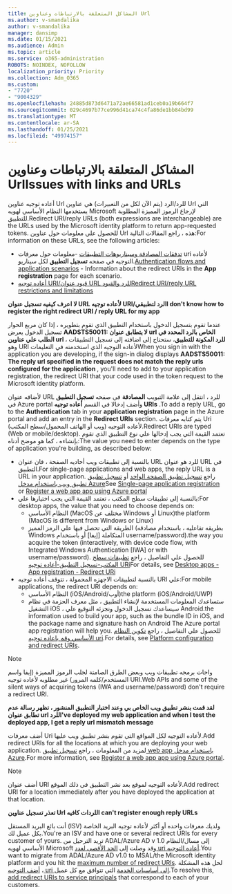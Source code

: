 ```yaml
---
title: المشاكل المتعلقة بالارتباطات وعناوين Url
ms.author: v-smandalika
author: v-smandalika
manager: dansimp
ms.date: 01/15/2021
ms.audience: Admin
ms.topic: article
ms.service: o365-administration
ROBOTS: NOINDEX, NOFOLLOW
localization_priority: Priority
ms.collection: Adm_O365
ms.custom:
- "7720"
- "9004329"
ms.openlocfilehash: 24885d873d6471a72ae66581ad1ceb0a19b664f7
ms.sourcegitcommit: 029c4697b77ce996d41ca74c4fa86de1bb84bd99
ms.translationtype: MT
ms.contentlocale: ar-SA
ms.lasthandoff: 01/25/2021
ms.locfileid: "49974157"
---
```

# <a name="issues-with-links-and-urls"></a><span data-ttu-id="35954-102">المشاكل المتعلقة بالارتباطات وعناوين Url</span><span class="sxs-lookup"><span data-stu-id="35954-102">Issues with links and URLs</span></span>

<span data-ttu-id="35954-103">أعاده توجيه عناوين Url للرد/الرد (يتم الآن لكل من التعبيرات) هي عناوين Url التي يستخدمها النظام الأساسي لهويه Microsoft لإرجاع الرموز المميزة المطلوبة للتطبيق.</span><span class="sxs-lookup"><span data-stu-id="35954-103">Redirect URI/reply URLs (both expressions are interchangeable) are the URLs used by the Microsoft identity platform to return app-requested tokens.</span></span> <span data-ttu-id="35954-104">للحصول علي معلومات حول عناوين Url هذه ، راجع المقالات التالية:</span><span class="sxs-lookup"><span data-stu-id="35954-104">For information on these URLs, see the following articles:</span></span>

- <span data-ttu-id="35954-105">[تدفقات المصادقة وسيناريوهات التطبيقات](https://docs.microsoft.com/azure/active-directory/develop/authentication-flows-app-scenarios) -معلومات حول معرفات uri لأعاده التوجيه في صفحه **تسجيل التطبيق** لكل سيناريو.</span><span class="sxs-lookup"><span data-stu-id="35954-105">[Authentication flows and application scenarios](https://docs.microsoft.com/azure/active-directory/develop/authentication-flows-app-scenarios) - Information about the redirect URIs in the **App registration** page for each scenario.</span></span>
- [<span data-ttu-id="35954-106">أعاده توجيه URI/قيود عنوان URL للرد والقيود</span><span class="sxs-lookup"><span data-stu-id="35954-106">Redirect URI/reply URL restrictions and limitations</span></span>](https://docs.microsoft.com/azure/active-directory/develop/reply-url)

<span data-ttu-id="35954-107">**لا اعرف كيفيه تسجيل عنوان URL لأعاده توجيه URI/الرد لتطبيقي**</span><span class="sxs-lookup"><span data-stu-id="35954-107">**I don't know how to register the right redirect URI / reply URL for my app**</span></span>

<span data-ttu-id="35954-108">عندما تقوم بتسجيل الدخول باستخدام التطبيق الذي تقوم بتطويره ، إذا كان مربع الحوار تسجيل الدخول يعرض **AADSTS50011: لا يتطابق عنوان url الخاص بالرد <your app ID> المحدد في الطلب علي عناوين url للرد المكونة للتطبيق**، ستحتاج إلى اضافته إلى تسجيل التطبيقات ، وهو URI لأعاده التوجيه الذي استخدمته في التعليمات</span><span class="sxs-lookup"><span data-stu-id="35954-108">When you sign in with the application you are developing, if the sign-in dialog displays **AADSTS50011: The reply url specified in the request does not match the reply urls configured for the application <your app ID>**, you'll need to add to your application registration, the redirect URI that your code used in the token request to the Microsoft identity platform.</span></span>

<span data-ttu-id="35954-109">لأضافه عنوان URL للرد ، انتقل إلى علامة التبويب **المصادقة** في صفحه **تسجيل التطبيق** في Azure portal وأضف إدخالا في القسم **أعاده توجيه URIs** .</span><span class="sxs-lookup"><span data-stu-id="35954-109">To add a reply URL, go to the **Authentication** tab in your **application registration** page in the Azure portal and add an entry in the **Redirect URIs** section.</span></span> <span data-ttu-id="35954-110">يتم كتابه معرفات Uri لأعاده التوجيه (ويب أو الهاتف المحمول/سطح المكتب).</span><span class="sxs-lookup"><span data-stu-id="35954-110">Redirect URIs are typed (Web or mobile/desktop).</span></span> <span data-ttu-id="35954-111">تعتمد القيمة التي يجب إدخالها علي نوع التطبيق الذي تقوم بإنشاءه ، كما هو موضح أدناه:</span><span class="sxs-lookup"><span data-stu-id="35954-111">The value you need to enter depends on the type of application you're building, as described below:</span></span>

- <span data-ttu-id="35954-112">بالنسبة إلى تطبيقات ويب أحاديه الصفحة ، فان عنوان URL للرد هو عنوان URL في التطبيق.</span><span class="sxs-lookup"><span data-stu-id="35954-112">For single-page applications and web apps, the reply URL is a URL in your application.</span></span> <span data-ttu-id="35954-113">راجع [تسجيل تطبيق الصفحة الواحد](https://docs.microsoft.com/azure/active-directory/develop/scenario-spa-app-registration#register-a-redirect-uri) أو [تسجيل تطبيق تطبيق ويب باستخدام مدخل Azure](https://docs.microsoft.com/azure/active-directory/develop/scenario-web-app-sign-user-app-registration?tabs=aspnetcore#register-an-app-using-azure-portal)</span><span class="sxs-lookup"><span data-stu-id="35954-113">See [Single-page application registration](https://docs.microsoft.com/azure/active-directory/develop/scenario-spa-app-registration#register-a-redirect-uri) or [Register a web app app using Azure portal](https://docs.microsoft.com/azure/active-directory/develop/scenario-web-app-sign-user-app-registration?tabs=aspnetcore#register-an-app-using-azure-portal)</span></span>
- <span data-ttu-id="35954-114">بالنسبة إلى تطبيقات سطح المكتب ، تعتمد القيمة التي يجب اختيارها علي:</span><span class="sxs-lookup"><span data-stu-id="35954-114">For desktop apps, the value that you need to choose depends on:</span></span>
    - <span data-ttu-id="35954-115">النظام الأساسي (MacOS مختلف عن Windows أو Linux)</span><span class="sxs-lookup"><span data-stu-id="35954-115">the platform (MacOS is different from Windows or Linux)</span></span>
    - <span data-ttu-id="35954-116">الطريقة التي تحصل فيها علي الرمز المميز (بطريقه تفاعليه ، باستخدام مصادقه Windows المتكاملة [إيفا] أو باستخدام username/password).</span><span class="sxs-lookup"><span data-stu-id="35954-116">the way you acquire the token (interactively, with device code flow, with Integrated Windows Authentication [IWA] or with username/password).</span></span>
    <span data-ttu-id="35954-117">للحصول علي التفاصيل ، راجع [تطبيقات سطح المكتب-تسجيل التطبيق-أعاده توجيه URi](https://docs.microsoft.com/azure/active-directory/develop/scenario-desktop-app-registration#redirect-uris)</span><span class="sxs-lookup"><span data-stu-id="35954-117">For details, see [Desktop apps - App registration - Redirect URi](https://docs.microsoft.com/azure/active-directory/develop/scenario-desktop-app-registration#redirect-uris)</span></span>
- <span data-ttu-id="35954-118">بالنسبة لتطبيقات الاجهزه المحمولة ، تتوقف أعاده توجيه URI علي:</span><span class="sxs-lookup"><span data-stu-id="35954-118">For mobile applications, the redirect URI depends on:</span></span>
    - <span data-ttu-id="35954-119">النظام الأساسي (iOS/Android/أوب)</span><span class="sxs-lookup"><span data-stu-id="35954-119">the platform (iOS/Android/UWP)</span></span>
    - <span data-ttu-id="35954-120">ستساعدك المعلومات المستخدمة لإنشاء التطبيق ، مثل معرف الحزمة في نظام التشغيل iOS ، سيساعدك تسجيل الدخول وتجزئه التوقيع علي Android.</span><span class="sxs-lookup"><span data-stu-id="35954-120">the information used to build your app, such as the bundle ID in iOS, and the package name and signature hash on Android The Azure portal app registration will help you.</span></span> <span data-ttu-id="35954-121">للحصول علي التفاصيل ، راجع [تكوين النظام الأساسي وقم باعاده توجيه uri](https://docs.microsoft.com/azure/active-directory/develop/scenario-mobile-app-registration#platform-configuration-and-redirect-uris).</span><span class="sxs-lookup"><span data-stu-id="35954-121">For details, see [Platform configuration and redirect URIs](https://docs.microsoft.com/azure/active-directory/develop/scenario-mobile-app-registration#platform-configuration-and-redirect-uris).</span></span>

> [!NOTE]
> <span data-ttu-id="35954-122">واجات برمجه تطبيقات ويب وبعض الطرق الصامتة لجلب الرموز المميزة (إيفا واسم المستخدم/كلمه المرور) غير مطلوبه لأعاده توجيه URI.</span><span class="sxs-lookup"><span data-stu-id="35954-122">Web APIs and some of the silent ways of acquiring tokens (IWA and username/password) don't require a redirect URI.</span></span>

<span data-ttu-id="35954-123">**لقد قمت بنشر تطبيق ويب الخاص بي وعند اختبار التطبيق المنشور ، تظهر رسالة عدم تطابق عنوان url للرد**</span><span class="sxs-lookup"><span data-stu-id="35954-123">**I've deployed my web application and when I test the deployed app, I get a reply url mismatch message**</span></span>

<span data-ttu-id="35954-124">أضف معرفات Uri لأعاده التوجيه لكل المواقع التي تقوم بنشر تطبيق ويب عليها.</span><span class="sxs-lookup"><span data-stu-id="35954-124">Add redirect URIs for all the locations at which you are deploying your web application.</span></span> <span data-ttu-id="35954-125">لمزيد من المعلومات ، راجع [تسجيل تطبيق web app باستخدام مدخل Azure](https://docs.microsoft.com/azure/active-directory/develop/scenario-web-app-sign-user-app-registration).</span><span class="sxs-lookup"><span data-stu-id="35954-125">For more information, see [Register a web app app using Azure portal](https://docs.microsoft.com/azure/active-directory/develop/scenario-web-app-sign-user-app-registration).</span></span>

> [!NOTE]
> <span data-ttu-id="35954-126">أضف عنوان URI لأعاده التوجيه لموقع بعد نشر التطبيق في ذلك الموقع.</span><span class="sxs-lookup"><span data-stu-id="35954-126">Add redirect URI for a location immediately after you have deployed the application at that location.</span></span>

<span data-ttu-id="35954-127">**تعذر تسجيل عناوين Url للردات كافيه**</span><span class="sxs-lookup"><span data-stu-id="35954-127">**I can't register enough reply URLs**</span></span>

<span data-ttu-id="35954-128">أنت بائع البريد المستقل (ISV) ولديك معرفات واحده أو أكثر لأعاده توجيه البريد الخاصة بكل عميل لك.</span><span class="sxs-lookup"><span data-stu-id="35954-128">You're an ISV and have one or several redirect URIs for every customer of yours.</span></span> <span data-ttu-id="35954-129">تريد الترحيل من ADAL/Azure AD v 1.0 إلى مسال/النظام الأساسي لهويه Microsoft وقد وصلت إلى [الحد الأقصى لعدد uri أعاده التوجيه](https://docs.microsoft.com/azure/active-directory/develop/reply-url#maximum-number-of-redirect-uris).</span><span class="sxs-lookup"><span data-stu-id="35954-129">You want to migrate from ADAL/Azure AD v1.0 to MSAL/the Microsoft identity platform and you hit the [maximum number of redirect URIs](https://docs.microsoft.com/azure/active-directory/develop/reply-url#maximum-number-of-redirect-uris).</span></span> <span data-ttu-id="35954-130">لحل هذه المشكلة ، [أضف التوجيه uri إلى أساسيات الخدمة](https://docs.microsoft.com/azure/active-directory/develop/reply-url#add-redirect-uris-to-service-principals) التي تتوافق مع كل عميل.</span><span class="sxs-lookup"><span data-stu-id="35954-130">To resolve this, [add redirect URIs to service principals](https://docs.microsoft.com/azure/active-directory/develop/reply-url#add-redirect-uris-to-service-principals) that correspond to each of your customers.</span></span>
